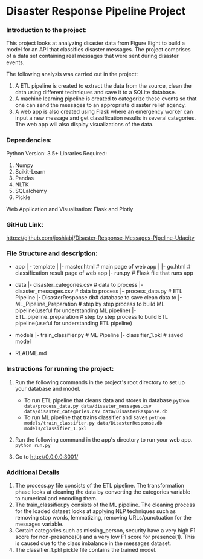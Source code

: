 # Disaster Response Pipeline Project

### Introduction to the project:

This project looks at analyzing disaster data from Figure Eight to build a model for an API that classifies disaster messages.
The project comprises of a data set containing real messages that were sent during disaster events. 

The following analysis was carried out in the project:
1) A ETL pipeline is created to extract the data from the source, clean the data using different techniques and save it to a SQLite database.
2) A machine learning pipeline is created to categorize these events so that one can send the messages to an appropriate disaster relief agency.
3) A web app is also created using Flask where an emergency worker can input a new message and get classification results in several categories. The web app will also display visualizations of the data. 

### Dependencies:

Python Version: 3.5+
Libraries Required:
1) Numpy
2) Scikit-Learn
3) Pandas 
4) NLTK
5) SQLalchemy
6) Pickle

Web Application and Visualisation: Flask and Plotly

### GitHub Link:
https://github.com/joshiabj/Disaster-Response-Messages-Pipeline-Udacity

### File Structure and description:
- app
| - template
| |- master.html  # main page of web app
| |- go.html  # classification result page of web app
|- run.py  # Flask file that runs app

- data
|- disaster_categories.csv  # data to process 
|- disaster_messages.csv  # data to process
|- process_data.py # ETL Pipeline
|- DisasterResponse.db# database to save clean data to
|- ML_Pipeline_Preparation # step by step process to build ML pipeline(useful for understanding ML pipeline)
|- ETL_pipeline_preparation # step by step process to build ETL pipeline(useful for understanding ETL pipeline)

- models
|- train_classifier.py # ML Pipeline
|- classifier_1.pkl  # saved model 

- README.md


### Instructions for running the project:
1. Run the following commands in the project's root directory to set up your database and model.

    - To run ETL pipeline that cleans data and stores in database
        `python data/process_data.py data/disaster_messages.csv data/disaster_categories.csv data/DisasterResponse.db`
    - To run ML pipeline that trains classifier and saves
        `python models/train_classifier.py data/DisasterResponse.db models/classifier_1.pkl`

2. Run the following command in the app's directory to run your web app.
    `python run.py`

3. Go to http://0.0.0.0:3001/


### Additional Details

1) The process.py file consists of the ETL pipeline. The transformation phase looks at cleaning the data by converting the categories variable to numerical and encoding them.
2) The train_classifier.py consists of the ML pipeline. The cleaning process for the loaded dataset looks at applying NLP techniques such as removing stop words, lemmatizing, removing URLs/punctuation for the messages variable.
3) Certain categories such as missing_person, security have a very high F1 score for non-presence(0) and a very low F1 score for presence(1). This is caused due to the class imbalance in the messages dataset.
4) The classifier_1.pkl pickle file contains the trained model.


